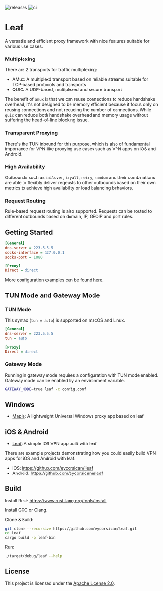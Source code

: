 ![releases](https://github.com/eycorsican/leaf/workflows/releases/badge.svg)
![ci](https://github.com/eycorsican/leaf/workflows/ci/badge.svg)

# Leaf

A versatile and efficient proxy framework with nice features suitable for various use cases.

### Multiplexing

There are 2 transports for traffic multiplexing:

* AMux: A multiplexd transport based on reliable streams suitable for TCP-based protocols and transports
* QUIC: A UDP-based, multiplexed and secure transport

The benefit of `amux` is that we can reuse connections to reduce handshake overhead, it's not designed to be memory efficient because it focus only on reusing connections and not reducing the number of connections. While `quic` can reduce both handshake overhead and memory usage without suffering the head-of-line blocking issue.

### Transparent Proxying

There's the TUN inbound for this purpose, which is also of fundamental importance for VPN-like proxying use cases such as VPN apps on iOS and Android.

### High Availability

Outbounds such as `failover`, `tryall`, `retry`, `random` and their combinations are able to flexibly deliver reqeusts to other outbounds based on their own metrics to achieve high availability or load balancing behaviors.

### Request Routing

Rule-based request routing is also supported. Requests can be routed to different outbounds based on domain, IP, GEOIP and port rules.

## Getting Started

```ini
[General]
dns-server = 223.5.5.5
socks-interface = 127.0.0.1
socks-port = 1080

[Proxy]
Direct = direct
```

More configuration examples can be found [here](https://github.com/eycorsican/leaf/blob/master/README.zh.md).

## TUN Mode and Gateway Mode

### TUN Mode

This syntax (`tun = auto`) is supported on macOS and Linux.

```ini
[General]
dns-server = 223.5.5.5
tun = auto

[Proxy]
Direct = direct
```

### Gateway Mode

Running in gateway mode requires a configuration with TUN mode enabled. Gateway mode can be enabled by an environment variable.

```sh
GATEWAY_MODE=true leaf -c config.conf
```

## Windows

* [Maple](https://github.com/YtFlow/Maple): A lightweight Universal Windows proxy app based on leaf

## iOS & Android

* [Leaf](https://apps.apple.com/us/app/leaf-lightweight-proxy/id1534109007): A simple iOS VPN app built with leaf

There are example projects demonstrating how you could easily build VPN apps for iOS and Android with leaf:
 
* iOS: https://github.com/eycorsican/ileaf
* Android: https://github.com/eycorsican/aleaf

## Build

Install Rust: https://www.rust-lang.org/tools/install

Install GCC or Clang.

Clone & Build:
```sh
git clone --recursive https://github.com/eycorsican/leaf.git
cd leaf
cargo build -p leaf-bin
```

Run:
```sh
./target/debug/leaf --help
```

## License

This project is licensed under the [Apache License 2.0](https://github.com/eycorsican/leaf/blob/master/LICENSE).

